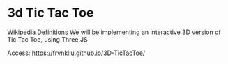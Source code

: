 # 3d Tic Tac Toe
[Wikipedia Definitions](https://en.wikipedia.org/wiki/3D_tic-tac-toe)
We will be implementing an interactive 3D version of Tic Tac Toe, using Three.JS

Access: https://frvnkliu.github.io/3D-TicTacToe/
